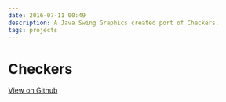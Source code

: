```yaml
---
date: 2016-07-11 00:49
description: A Java Swing Graphics created port of Checkers.
tags: projects
---
```


# Checkers

[View on Github](https://github.com/ZMcGuckin/Checkers)
